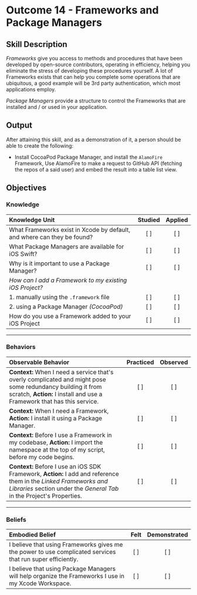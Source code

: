 # Outcome 14 - Frameworks and Package Managers

## Skill Description

_Frameworks_ give you access to methods and procedures that have been developed by open-source contributors, operating in efficiency, helping you eliminate the stress of developing these procedures yourself. A lot of Frameworks exists that can help you complete some operations that are ubiquitous, a good example will be 3rd party authentication, which most applications employ.

_Package Managers_ provide a structure to control the Frameworks that are installed and / or used in your application.

## Output
After attaining this skill, and as a demonstration of it, a person should be able to create the following:

- Install CocoaPod Package Manager, and install the `AlamoFire` Framework, Use AlamoFire to make a request to GitHub API (fetching the repos of a said user) and embed the result into a table list view.


## Objectives
### Knowledge

| Knowledge Unit   |      Studied      | Applied |
|:-------------|:------------------:|:--------:|
| What Frameworks exist in Xcode by default, and where can they be found? | [ ] | [ ] |
| What Package Managers are available for iOS Swift? | [ ] | [ ] |
| Why is it important to use a Package Manager? | [ ] | [ ] |
| _How can I add a Framework to my existing iOS Project?_ |
| 1. manually using the `.framework` file | [ ] | [ ] |
| 2. using a Package Manager _(CocoaPod)_ | [ ] | [ ] |
| How do you use a Framework added to your iOS Project | [ ] | [ ] |

------

### Behaviors

| Observable Behavior   |      Practiced      | Observed |
|:-------------|:------------------:|:--------:|
| **Context:** When I need a service that's overly complicated and might pose some redundancy building it from scratch, **Action:** I install and use a Framework that has this service. | [ ] | [ ] |
| **Context:** When I need a Framework, **Action:** I install it using a Package Manager. | [ ] | [ ] |
| **Context:** Before I use a Framework in my codebase, **Action:** I import the namespace at the top of my script, before my code begins. | [ ] | [ ] |
| **Context:** Before I use an iOS SDK Framework, **Action:** I add and reference them in the _Linked Frameworks and Libraries_ section under the _General Tab_ in the Project's Properties. | [ ] | [ ] |
------

### Beliefs

| Embodied Belief   |      Felt      | Demonstrated |
|:-------------|:------------------:|:--------:|
| I believe that using Frameworks gives me the power to use complicated services that run super efficiently. | [ ] | [ ] |
| I believe that using Package Managers will help organize the Frameworks I use in my Xcode Workspace. | [ ] | [ ] |
